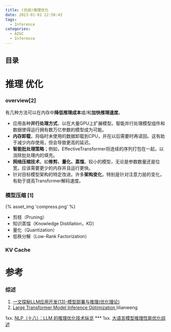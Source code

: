 ```yaml
---
title: (总结)推理优化
date: 2023-01-01 22:58:43
tags:
  - Inference
categories: 
  - AIGC
  - Inference 
---
```


<p></p>
<!-- more -->

## 目录
<!-- toc -->

# 推理 优化
### overview[2]
有几种方法可以在内存中**降低推理成本**或/和**加快推理速度**。
- 应用各种**并行处理方式**，以在大量GPU上扩展模型。智能并行处理模型组件和数据使得运行拥有数万亿参数的模型成为可能。
- **内存卸载**，将临时未使用的数据卸载到CPU，并在以后需要时再读回。这有助于减少内存使用，但会导致更高的延迟。
- **智能批处理策略**；例如，EffectiveTransformer将连续的序列打包在一起，以消除批处理内的填充。
- **网络压缩技术**，如**修剪、量化、蒸馏**。较小的模型，无论是参数数量还是位宽，应该需要更少的内存并且运行更快。
- 针对目标模型架构的特定改进。许多**架构变化**，特别是针对注意力层的变化，有助于提高Transformer解码速度。

### 模型压缩 [1]

{% asset_img 'compress.png' %}

+ 剪枝（Pruning）
+ 知识蒸馏（Knowledge Distillation，KD）
+ 量化（Quantization）
+ 低秩分解（Low-Rank Factorization）

### KV Cache


# 参考
### 综述
1. [一文探秘LLM应用开发(13)-模型部署与推理(优化理论) ](https://mp.weixin.qq.com/s/glPPSqHjsnDjC0DZSuuPzA) 
2. [Large Transformer Model Inference Optimization ](https://lilianweng.github.io/posts/2023-01-10-inference-optimization/)  lilianweng

1xx. [NLP（十八）：LLM 的推理优化技术纵览](https://zhuanlan.zhihu.com/p/642412124) *** 
1xx. [大语言模型推理性能优化综述](https://zhuanlan.zhihu.com/p/656485997)



